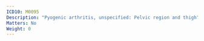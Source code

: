 ```yaml
---
ICD10: M0095
Description: "Pyogenic arthritis, unspecified: Pelvic region and thigh"
Matters: No
Weight: 0
---
```

